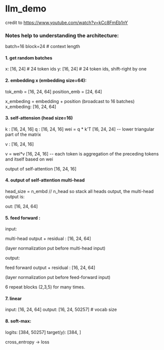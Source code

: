 # llm_demo



credit to https://www.youtube.com/watch?v=kCc8FmEb1nY



### Notes help to understanding the architecture:


batch=16
block=24 # context length


#### 1. get random batches

x:  [16, 24] # 24 token ids
y: 	[16, 24] # 24 token ids, shift-right by one



#### 2. embedding x (embedding size=64):  

tok_emb = [16, 24, 64]
position_emb = [24, 64]

x_embeding = embedding +  position (broadcast to 16 batches)   
x_embeding: [16, 24, 64]


#### 3. self-attension (head size=16)

k : [16, 24, 16]
q : [16, 24, 16]
wei = q * k'T  [16, 24, 24]  -- lower triangular part of the matrix    

v : [16, 24, 16]

v = wei*v   [16, 24, 16] -- each token is  aggregation of the preceding tokens and itself based on wei


output of self-attention [16, 24, 16]



#### 4. output of self-attention multi-head

head_size = n_embd // n_head
so stack all heads output, the multi-head output is:

out:  [16, 24, 64]


#### 5.  feed forward :

input:

multi-head output + residual  :   [16, 24, 64]

(layer normalization put before multi-head input)

output:

feed forward output + residual  :   [16, 24, 64]

(layer normalization put before feed-forward input)


6 repeat blocks (2,3,5) for many times.

#### 7.  linear

input: [16, 24, 64]
output:  [16, 24, 50257] # vocab size

#### 8. soft-max:
  logits:  [384, 50257]
  target(y): [384, ]

  cross_entropy -> loss



